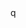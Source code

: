 <!-- START SASS PARTIAL -->

<!-- DEF: IT IS USED TO MANAGAE MULTIPLE SCSS STYLE'S FOR READEABLITY AND MANAGAABLITY NEED TO USE THE (@FORWARD RULE  "FILE NAME" BY DEFAULT SASS
WILL IGNORE THE UNDERSCORE OR THE ENDING SCSS FILE NO SO NO NEED TO MENTION FOR THAT) -->

<!-- END OF SASS PARTIAL -->


<!-- START SASS VARIABLE'S -->

<!-- DEF:In SCSS, variables and CSS custom properties (also known as CSS variables) are both used to store values like colors, sizes, and other reusable values. However, they differ in terms of how they are declared and used.  -->

<!-- END OF SASS VARIABLE'S -->q


<!-- START SASS AND BEEM -->

<!-- DEF: Sass (Syntactically Awesome Stylesheets) is a CSS preprocessor that adds power and flexibility to CSS, allowing you to write cleaner, more maintainable, and scalable styles. It offers features like variables, nesting, mixins, functions, and inheritance, which aren't available in standard CSS. -->

<!-- END OF SASS AND BEEM -->

<!-- Start For Layout -->

<!-- Please Refere the _    grid.scss -->

<!-- End For Layout -->